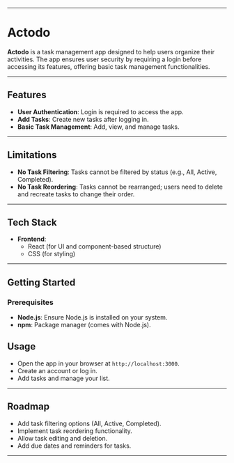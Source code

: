 
---

# Actodo  

**Actodo** is a task management app designed to help users organize their activities. The app ensures user security by requiring a login before accessing its features, offering basic task management functionalities.

---

## Features  

- **User Authentication**: Login is required to access the app.  
- **Add Tasks**: Create new tasks after logging in.  
- **Basic Task Management**: Add, view, and manage tasks.  

---

## Limitations  

- **No Task Filtering**: Tasks cannot be filtered by status (e.g., All, Active, Completed).  
- **No Task Reordering**: Tasks cannot be rearranged; users need to delete and recreate tasks to change their order.  

---

## Tech Stack  

- **Frontend**:  
  - React (for UI and component-based structure)  
  - CSS (for styling)  

---

## Getting Started  

### Prerequisites  
- **Node.js**: Ensure Node.js is installed on your system.  
- **npm**: Package manager (comes with Node.js).  

## Usage  

- Open the app in your browser at `http://localhost:3000`.  
- Create an account or log in.  
- Add tasks and manage your list.  

---

## Roadmap  

- Add task filtering options (All, Active, Completed).  
- Implement task reordering functionality.  
- Allow task editing and deletion.  
- Add due dates and reminders for tasks.  

---
